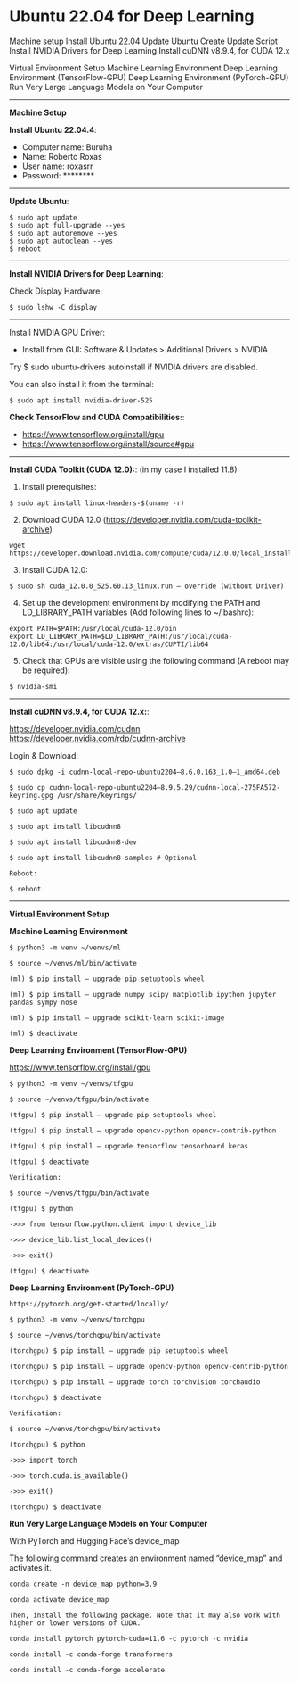 # Ubuntu 22.04 for Deep Learning

Machine setup
Install Ubuntu 22.04
Update Ubuntu
Create Update Script
Install NVIDIA Drivers for Deep Learning
Install cuDNN v8.9.4, for CUDA 12.x

Virtual Environment Setup
Machine Learning Environment
Deep Learning Environment (TensorFlow-GPU)
Deep Learning Environment (PyTorch-GPU)
Run Very Large Language Models on Your Computer

----------------------------------------------------------------------------------------------------

**Machine Setup**

**Install Ubuntu 22.04.4**:

- Computer name: Buruha
- Name: Roberto Roxas
- User name: roxasrr
- Password: ********

----------------------------------------------------------------------------------------------------

**Update Ubuntu**:

```
$ sudo apt update
$ sudo apt full-upgrade --yes
$ sudo apt autoremove --yes
$ sudo apt autoclean --yes
$ reboot
```
----------------------------------------------------------------------------------------------------

**Install NVIDIA Drivers for Deep Learning**:

Check Display Hardware:

```
$ sudo lshw -C display
```

----------------------------------------------------------------------------------------------------

Install NVIDIA GPU Driver:

- Install from GUI: Software & Updates > Additional Drivers > NVIDIA

Try $ sudo ubuntu-drivers autoinstall if NVIDIA drivers are disabled.

You can also install it from the terminal:

```
$ sudo apt install nvidia-driver-525
```

**Check TensorFlow and CUDA Compatibilities:**:

- https://www.tensorflow.org/install/gpu
- https://www.tensorflow.org/install/source#gpu

----------------------------------------------------------------------------------------------------

**Install CUDA Toolkit (CUDA 12.0):**: (in my case I installed 11.8)

1. Install prerequisites:

```
$ sudo apt install linux-headers-$(uname -r)
```

2. Download CUDA 12.0 (https://developer.nvidia.com/cuda-toolkit-archive)

```
wget https://developer.download.nvidia.com/compute/cuda/12.0.0/local_installers/cuda_12.0.0_525.60.13_linux.run
```

3. Install CUDA 12.0:

```
$ sudo sh cuda_12.0.0_525.60.13_linux.run — override (without Driver)
```

4. Set up the development environment by modifying the PATH and LD_LIBRARY_PATH variables (Add following lines to ~/.bashrc):

```
export PATH=$PATH:/usr/local/cuda-12.0/bin
export LD_LIBRARY_PATH=$LD_LIBRARY_PATH:/usr/local/cuda-12.0/lib64:/usr/local/cuda-12.0/extras/CUPTI/lib64
```

5. Check that GPUs are visible using the following command (A reboot may be required):

```
$ nvidia-smi
```
----------------------------------------------------------------------------------------------------

**Install cuDNN v8.9.4, for CUDA 12.x:**:

https://developer.nvidia.com/cudnn
https://developer.nvidia.com/rdp/cudnn-archive

Login & Download:

```
$ sudo dpkg -i cudnn-local-repo-ubuntu2204–8.6.0.163_1.0–1_amd64.deb

$ sudo cp cudnn-local-repo-ubuntu2204–8.9.5.29/cudnn-local-275FA572-keyring.gpg /usr/share/keyrings/

$ sudo apt update

$ sudo apt install libcudnn8

$ sudo apt install libcudnn8-dev

$ sudo apt install libcudnn8-samples # Optional

Reboot:

$ reboot
```
----------------------------------------------------------------------------------------------------
**Virtual Environment Setup**

**Machine Learning Environment**

```
$ python3 -m venv ~/venvs/ml

$ source ~/venvs/ml/bin/activate

(ml) $ pip install — upgrade pip setuptools wheel

(ml) $ pip install — upgrade numpy scipy matplotlib ipython jupyter pandas sympy nose

(ml) $ pip install — upgrade scikit-learn scikit-image

(ml) $ deactivate

```
**Deep Learning Environment (TensorFlow-GPU)**

https://www.tensorflow.org/install/gpu

```
$ python3 -m venv ~/venvs/tfgpu

$ source ~/venvs/tfgpu/bin/activate

(tfgpu) $ pip install — upgrade pip setuptools wheel

(tfgpu) $ pip install — upgrade opencv-python opencv-contrib-python

(tfgpu) $ pip install — upgrade tensorflow tensorboard keras

(tfgpu) $ deactivate

Verification:

$ source ~/venvs/tfgpu/bin/activate

(tfgpu) $ python

->>> from tensorflow.python.client import device_lib

->>> device_lib.list_local_devices()

->>> exit()

(tfgpu) $ deactivate
```

**Deep Learning Environment (PyTorch-GPU)**

```
https://pytorch.org/get-started/locally/

$ python3 -m venv ~/venvs/torchgpu

$ source ~/venvs/torchgpu/bin/activate

(torchgpu) $ pip install — upgrade pip setuptools wheel

(torchgpu) $ pip install — upgrade opencv-python opencv-contrib-python

(torchgpu) $ pip install — upgrade torch torchvision torchaudio

(torchgpu) $ deactivate

Verification:

$ source ~/venvs/torchgpu/bin/activate

(torchgpu) $ python

->>> import torch

->>> torch.cuda.is_available()

->>> exit()

(torchgpu) $ deactivate

```
**Run Very Large Language Models on Your Computer**

With PyTorch and Hugging Face’s device_map

The following command creates an environment named “device_map” and activates it.

```
conda create -n device_map python=3.9

conda activate device_map

Then, install the following package. Note that it may also work with higher or lower versions of CUDA.

conda install pytorch pytorch-cuda=11.6 -c pytorch -c nvidia

conda install -c conda-forge transformers

conda install -c conda-forge accelerate

```
